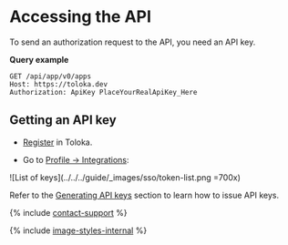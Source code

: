 # Accessing the API

To send an authorization request to the API, you need an API key.

**Query example**

```http
GET /api/app/v0/apps
Host: https://toloka.dev
Authorization: ApiKey PlaceYourRealApiKey_Here
```

## Getting an API key

- [Register](../../../guide/concepts/access.md) in Toloka.

- Go to [Profile → Integrations](https://platform.toloka.ai/requester/profile/integration):

![List of keys](../../../guide/_images/sso/token-list.png =700x)

Refer to the [Generating API keys](../../../guide/concepts/api-token.md) section to learn how to issue API keys.

{% include [contact-support](../../_includes/contact-support.md) %}

{% include [image-styles-internal](../../../../_includes/image-styles-internal.md) %}